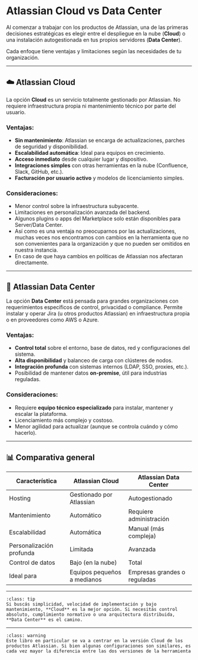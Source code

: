 # Atlassian Cloud vs Data Center

Al comenzar a trabajar con los productos de Atlassian, una de las primeras decisiones estratégicas es elegir entre el despliegue en la nube (**Cloud**) o una instalación autogestionada en tus propios servidores (**Data Center**).

Cada enfoque tiene ventajas y limitaciones según las necesidades de tu organización.

---

## ☁️ Atlassian Cloud

La opción **Cloud** es un servicio totalmente gestionado por Atlassian. No requiere infraestructura propia ni mantenimiento técnico por parte del usuario.

### Ventajas:
- **Sin mantenimiento**: Atlassian se encarga de actualizaciones, parches de seguridad y disponibilidad.
- **Escalabilidad automática**: Ideal para equipos en crecimiento.
- **Acceso inmediato** desde cualquier lugar y dispositivo.
- **Integraciones simples** con otras herramientas en la nube (Confluence, Slack, GitHub, etc.).
- **Facturación por usuario activo** y modelos de licenciamiento simples.

### Consideraciones:
- Menor control sobre la infraestructura subyacente.
- Limitaciones en personalización avanzada del backend.
- Algunos plugins o apps del Marketplace solo están disponibles para Server/Data Center.
- Así como es una ventaja no preocuparnos por las actualizaciones, muchas veces nos encontramos con cambios en la herramienta que no son convenientes para la organización y que no pueden ser omitidos en nuestra instancia.
- En caso de que haya cambios en políticas de Atlassian nos afectaran directamente.

---

## 🏢 Atlassian Data Center

La opción **Data Center** está pensada para grandes organizaciones con requerimientos específicos de control, privacidad o compliance. Permite instalar y operar Jira (u otros productos Atlassian) en infraestructura propia o en proveedores como AWS o Azure.

### Ventajas:
- **Control total** sobre el entorno, base de datos, red y configuraciones del sistema.
- **Alta disponibilidad** y balanceo de carga con clústeres de nodos.
- **Integración profunda** con sistemas internos (LDAP, SSO, proxies, etc.).
- Posibilidad de mantener datos **on-premise**, útil para industrias reguladas.

### Consideraciones:
- Requiere **equipo técnico especializado** para instalar, mantener y escalar la plataforma.
- Licenciamiento más complejo y costoso.
- Menor agilidad para actualizar (aunque se controla cuándo y cómo hacerlo).

---

## 📊 Comparativa general

| Característica            | Atlassian Cloud            | Atlassian Data Center     |
|--------------------------|----------------------------|----------------------------|
| Hosting                  | Gestionado por Atlassian   | Autogestionado             |
| Mantenimiento            | Automático                 | Requiere administración    |
| Escalabilidad            | Automática                 | Manual (más compleja)      |
| Personalización profunda | Limitada                   | Avanzada                   |
| Control de datos         | Bajo (en la nube)          | Total                      |
| Ideal para               | Equipos pequeños a medianos| Empresas grandes o reguladas|

---

`````{admonition} ¿Qué opción es la adecuada para mí?
:class: tip
Si buscás simplicidad, velocidad de implementación y bajo mantenimiento, **Cloud** es la mejor opción. Si necesitás control absoluto, cumplimiento normativo o una arquitectura distribuida, **Data Center** es el camino.
`````

---

`````{admonition} Importante
:class: warning
Este libro en particular se va a centrar en la versión Cloud de los productos Atlassian. Si bien algunas configuraciones son similares, es cada vez mayor la diferencia entre las dos versiones de la herramienta
`````